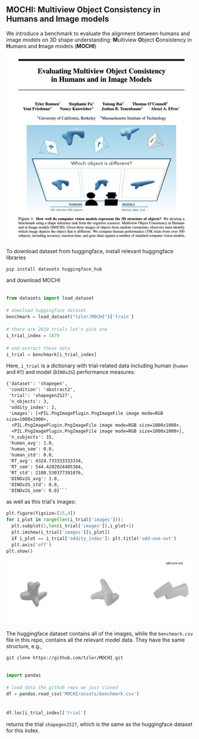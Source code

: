## MOCHI: Multiview Object Consistency in Humans and Image models

We introduce a benchmark to evaluate the alignment between humans and image models on 3D shape understanding: **M**ultiview **O**bject **C**onsistency in **H**umans and **I**mage models (**MOCHI**)

<img src="assets/teaser.png" alt="teaser"/>

To download dataset from huggingface, install relevant huggingface libraries
```
pip install datasets huggingface_hub
```

and download MOCHI 

```python

from datasets import load_dataset

# download huggingface dataset 
benchmark = load_dataset("tzler/MOCHI")['train']

# there are 2019 trials let's pick one 
i_trial_index = 1879

# and extract these data
i_trial = benchmark[i_trial_index]
```

Here, `i_trial` is a dictionary with trial-related data including human (`human` and `RT`) and model (`DINOv2G`) performance measures: 

```
{'dataset': 'shapegen',
 'condition': 'abstract2',
 'trial': 'shapegen2527',
 'n_objects': 3,
 'oddity_index': 2,
 'images': [<PIL.PngImagePlugin.PngImageFile image mode=RGB size=1000x1000>,
  <PIL.PngImagePlugin.PngImageFile image mode=RGB size=1000x1000>,
  <PIL.PngImagePlugin.PngImageFile image mode=RGB size=1000x1000>],
 'n_subjects': 15,
 'human_avg': 1.0,
 'human_sem': 0.0,
 'human_std': 0.0,
 'RT_avg': 4324.733333333334,
 'RT_sem': 544.4202024405384,
 'RT_std': 2108.530377391076,
 'DINOv2G_avg': 1.0,
 'DINOv2G_std': 0.0,
 'DINOv2G_sem': 0.0}```

```

as well as this trial's images: 

```python
plt.figure(figsize=[15,4])
for i_plot in range(len(i_trial['images'])):
  plt.subplot(1,len(i_trial['images']),i_plot+1)
  plt.imshow(i_trial['images'][i_plot])
  if i_plot == i_trial['oddity_index']: plt.title('odd-one-out')
  plt.axis('off')
plt.show()
```
<img src="assets/example_trial.png" alt="example trial"/>

The huggingface dataset contains all of the images, while the `benchmark.csv` file in this repo, contains all the relevant model data. They have the same structure, e.g., 

```
git clone https://github.com/tzler/MOCHI.git
```

```python

import pandas 

# load data the github repo we just cloned  
df = pandas.read_csv('MOCHI/assets/benchmark.csv')


df.loc[i_trial_index]['trial']

```

returns the trial `shapegen2527`, which is the same as the huggingface dataset for this index. 
